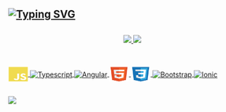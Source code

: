 ## <a href="https://git.io/typing-svg"><img src="https://readme-typing-svg.demolab.com?    font=Fira+Code&pause=1000&color=B30202&width=435&lines=Bem+vindo+ao+meu+Github!;Welcome+to+my+Github!" alt="Typing SVG" /></a>


##

 


<div align="center">
  <a href="https://github.com/gabriellima3">
  <img height="160em" src="https://github-readme-stats.vercel.app/api?username=gabriellima3&show_icons=true&theme=dracula&include_all_commits=true&count_private=true"/>
  <img height="160em" src="https://github-readme-stats.vercel.app/api/top-langs/?username=gabriellima3&layout=compact&langs_count=7&theme=dracula"/>
</div>

##
<div style="display: inline_block"><br>

  
          
  <img align="center" alt="Js" height="30" width="40" src="https://raw.githubusercontent.com/devicons/devicon/master/icons/javascript/javascript-plain.svg">
  <img align="center" alt="Typescript" height="30" width="40"  src="https://cdn.jsdelivr.net/gh/devicons/devicon/icons/typescript/typescript-original.svg" />      
  <img  align="center" alt="Angular" height="30" width="40" src="https://cdn.jsdelivr.net/gh/devicons/devicon/icons/angularjs/angularjs-original.svg" />
<!--  <img  align="center" alt="Node" height="30" width="40" src="https://cdn.jsdelivr.net/gh/devicons/devicon/icons/nodejs/nodejs-original.svg" /> -->
  <img align="center" alt="HTML" height="30" width="40" src="https://raw.githubusercontent.com/devicons/devicon/master/icons/html5/html5-original.svg">
  <img align="center" alt="CSS" height="30" width="40" src="https://raw.githubusercontent.com/devicons/devicon/master/icons/css3/css3-original.svg">    
  <img align="center" alt="Bootstrap" height="30" width="40" src="https://cdn.jsdelivr.net/gh/devicons/devicon/icons/bootstrap/bootstrap-original-wordmark.svg"/>
   <img  align="center" alt="Ionic" height="30" width="40" src="https://cdn.jsdelivr.net/gh/devicons/devicon/icons/ionic/ionic-original.svg" />

          
          
          
</div>

##

<div> 
  <a href="https://www.linkedin.com/in/gabriel-lima-b765091b2" target="_blank"><img src="https://img.shields.io/badge/-LinkedIn-%230077B5?style=for-the-badge&logo=linkedin&logoColor=white" target="_blank"></a>   
 </div>
